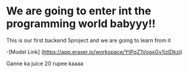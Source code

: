 # We are going to enter int the programming world babyyy!!

This is our first backend 5project and we are going to learn from it

-[Model Link] (https://app.eraser.io/workspace/YtPqZ1VogxGy1jzIDkzj)

Ganne ka juice 20 rupee kaaaa